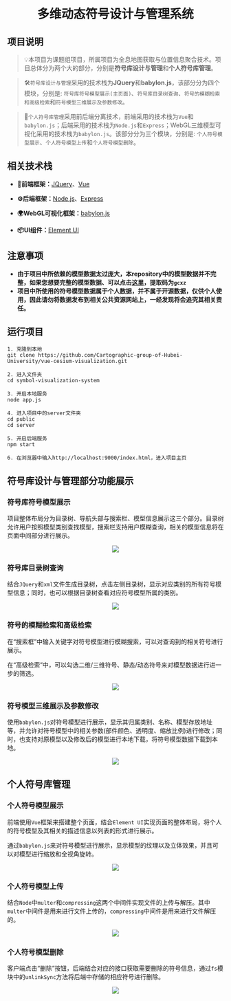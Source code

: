 <h1 align=center>多维动态符号设计与管理系统</h1>

## 项目说明

> 💡本项目为课题组项目，所属项目为全息地图获取与位置信息聚合技术。项目总体分为两个大的部分，分别是<strong>符号库设计与管理</strong>和<strong>个人符号库管理</strong>。

> 🛠️`符号库设计与管理`采用的技术栈为**JQuery**和**babylon.js**，该部分分为四个模块，分别是: `符号库符号模型展示(主页面)`、`符号库目录树查询`、`符号的模糊检索和高级检索`和`符号模型三维展示及参数修改`。

> 🔑`个人符号库管理`采用前后端分离技术，前端采用的技术栈为`Vue`和`babylon.js`；后端采用的技术栈为`Node.js`和`Express`；WebGL三维模型可视化采用的技术栈为`babylon.js`。该部分分为三个模块，分别是: `个人符号模型展示`、`个人符号模型上传`和`个人符号模型删除`。

## 相关技术栈

- **📑前端框架：**[JQuery](https://github.com/jquery/jquery)、[Vue](https://cn.vuejs.org/index.html)

- **⚙️后端框架：**[Node.js](https://github.com/nodejs/node)、[Express](https://github.com/expressjs/express)

- **🌍WebGL可视化框架：**[babylon.js](https://www.babylonjs.com/)

- **📦UI组件：**[Element UI](https://element.eleme.cn/#/zh-CN)

## 注意事项

- **由于项目中所依赖的模型数据太过庞大，本repository中的模型数据并不完整，如果您想要完整的模型数据、可以点击[这里](https://pan.baidu.com/s/1uU8JaHvjmBH6tyxpGyKlRw)，提取码为`gcxz`**
- **项目中所使用的符号模型数据属于个人数据，并不属于开源数据，仅供个人使用，因此请勿将数据发布到相关公共资源网站上，一经发现将会追究其相关责任。**

## 运行项目

```
1. 克隆到本地
git clone https://github.com/Cartographic-group-of-Hubei-University/vue-cesium-visualization.git

2. 进入文件夹
cd symbol-visualization-system 

3. 开启本地服务
node app.js

4. 进入项目中的server文件夹
cd public
cd server

5. 开启后端服务
npm start

6. 在浏览器中输入http://localhost:9000/index.html，进入项目主页
```

## 符号库设计与管理部分功能展示

### 符号库符号模型展示

项目整体布局分为目录树、导航头部与搜索栏、模型信息展示这三个部分。目录树允许用户按照模型类别查找模型，搜索栏支持用户模糊查询，相关的模型信息将在页面中间部分进行展示。

<div align=center><img src="https://github.com/Cartographic-group-of-Hubei-University/vue-cesium-visualization/raw/master/images/cesium1.gif"></div>

### 符号库目录树查询

结合`JQuery`和`xml`文件生成目录树，点击左侧目录树，显示对应类别的所有符号模型信息；同时，也可以根据目录树查看对应符号模型所属的类别。

<div align=center><img src="https://github.com/Cartographic-group-of-Hubei-University/vue-cesium-visualization/raw/master/images/cesium2.gif"></div>

### 符号的模糊检索和高级检索

在“搜索框”中输入关键字对符号模型进行模糊搜索，可以对查询到的相关符号进行展示。

在“高级检索”中，可以勾选二维/三维符号、静态/动态符号来对模型数据进行进一步的筛选。

<div align=center><img src="https://github.com/Cartographic-group-of-Hubei-University/vue-cesium-visualization/raw/master/images/cesium2.gif"></div>

### 符号模型三维展示及参数修改

使用`babylon.js`对符号模型进行展示，显示其归属类别、名称、模型存放地址等，并允许对符号模型中的相关参数(部件颜色、透明度、缩放比例)进行修改；同时，也支持对原模型以及修改后的模型进行本地下载，将符号模型数据下载到本地。

<div align=center><img src="https://github.com/Cartographic-group-of-Hubei-University/vue-cesium-visualization/raw/master/images/cesium2.gif"></div>

## 个人符号库管理

### 个人符号模型展示

前端使用`Vue`框架来搭建整个页面，结合`Element UI`实现页面的整体布局，将个人的符号模型及其相关的描述信息以列表的形式进行展示。

通过`babylon.js`来对符号模型进行展示，显示模型的纹理以及立体效果，并且可以对模型进行缩放和全视角旋转。

<div align=center><img src="https://github.com/Cartographic-group-of-Hubei-University/vue-cesium-visualization/raw/master/images/cesium1.gif"></div>

### 个人符号模型上传

结合`Node`中`multer`和`compressing`这两个中间件实现文件的上传与解压。其中`multer`中间件是用来进行文件上传的，`compressing`中间件是用来进行文件解压的。

<div align=center><img src="https://github.com/Cartographic-group-of-Hubei-University/vue-cesium-visualization/raw/master/images/cesium2.gif"></div>

### 个人符号模型删除

客户端点击“删除”按钮，后端结合对应的接口获取需要删除的符号信息，通过`fs`模块中的`unlinkSync`方法将后端中存储的相应符号进行删除。

<div align=center><img src="https://github.com/Cartographic-group-of-Hubei-University/vue-cesium-visualization/raw/master/images/cesium2.gif"></div>
